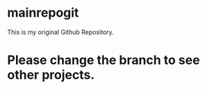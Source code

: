 # mainrepogit
This is my original Github Repository.

# Please change the branch to see other projects.
